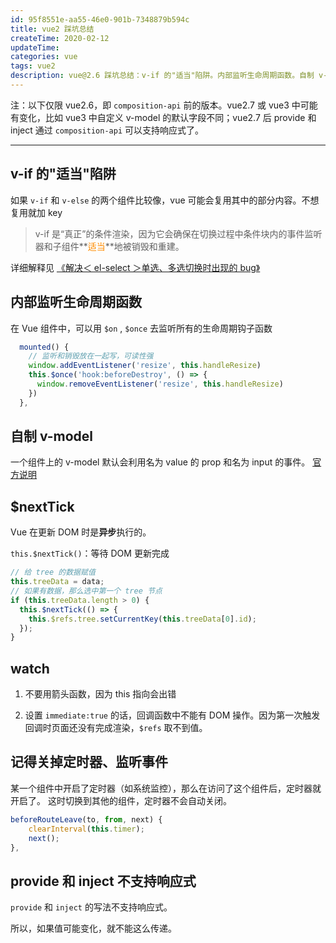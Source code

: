 ```yaml
---
id: 95f8551e-aa55-46e0-901b-7348879b594c
title: vue2 踩坑总结
createTime: 2020-02-12
updateTime:
categories: vue
tags: vue2
description: vue@2.6 踩坑总结：v-if 的"适当"陷阱。内部监听生命周期函数。自制 v-model。$nextTick。watch。记得移除定时器和监听事件。provide 和 inject 不支持响应式
---
```


注：以下仅限 vue2.6，即 `composition-api` 前的版本。vue2.7 或 vue3 中可能有变化，比如 vue3 中自定义 v-model 的默认字段不同；vue2.7 后 provide 和 inject 通过 `composition-api` 可以支持响应式了。

---

## v-if 的"适当"陷阱

如果 `v-if` 和 `v-else` 的两个组件比较像，vue 可能会复用其中的部分内容。不想复用就加 key

> v-if 是“真正”的条件渲染，因为它会确保在切换过程中条件块内的事件监听器和子组件**<span style="color:darkorange">适当</span>**地被销毁和重建。

详细解释见 [《解决＜ el-select ＞单选、多选切换时出现的 bug》](post:7ee1edaf-f199-47dd-96a3-330bd4be9cab)

## 内部监听生命周期函数

在 Vue 组件中，可以用 `$on` , `$once` 去监听所有的生命周期钩子函数

```js
  mounted() {
  	// 监听和销毁放在一起写，可读性强
    window.addEventListener('resize', this.handleResize)
    this.$once('hook:beforeDestroy', () => {
      window.removeEventListener('resize', this.handleResize)
    })
  },
```

## 自制 v-model

一个组件上的 v-model 默认会利用名为 value 的 prop 和名为 input 的事件。
[官方说明](https://cn.vuejs.org/v2/guide/components-custom-events.html#%E8%87%AA%E5%AE%9A%E4%B9%89%E7%BB%84%E4%BB%B6%E7%9A%84-v-model)

## $nextTick

Vue 在更新 DOM 时是**异步**执行的。

`this.$nextTick()`：等待 DOM 更新完成

```js
// 给 tree 的数据赋值
this.treeData = data;
// 如果有数据，那么选中第一个 tree 节点
if (this.treeData.length > 0) {
  this.$nextTick(() => {
    this.$refs.tree.setCurrentKey(this.treeData[0].id);
  });
}
```

## watch

1.  不要用箭头函数，因为 this 指向会出错

2.  设置 `immediate:true` 的话，回调函数中不能有 DOM 操作。因为第一次触发回调时页面还没有完成渲染，`$refs` 取不到值。

## 记得关掉定时器、监听事件

某一个组件中开启了定时器（如系统监控），那么在访问了这个组件后，定时器就开启了。
这时切换到其他的组件，定时器不会自动关闭。

```js
beforeRouteLeave(to, from, next) {
    clearInterval(this.timer);
    next();
},
```

## provide 和 inject 不支持响应式

`provide` 和 `inject` 的写法不支持响应式。

所以，如果值可能变化，就不能这么传递。

